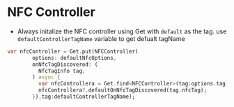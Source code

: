 # NFC Controller

- Always initalize the NFC controller using Get with  `default`  as the tag. use `defaultControllerTagName` variable to get defualt tagName

```dart
var nfcController = Get.put(NFCController(
        options: defaultNfcOptions,
        onNfcTagDiscovered: (
          NfcTagInfo tag,
        ) async {
          var nfcControllera = Get.find<NFCController>(tag:options.tag)();
          nfcControllera?.defaultOnNfcTagDiscovered(tag.nfcTag);
        }),tag:defaultControllerTagName);
```
